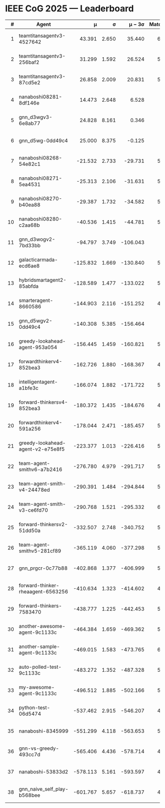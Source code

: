 # IEEE CoG 2025 — Leaderboard

| # | Agent | μ | σ | μ − 3σ | Matches | Updated |
|---:|---|---:|---:|---:|---:|---|
| 1 | teamtitansagentv3-4527642 | 43.391 | 2.650 | 35.440 | 6076 | 2025-08-30 03:42 |
| 2 | teamtitansagentv3-256baf2 | 31.299 | 1.592 | 26.524 | 5956 | 2025-08-30 03:42 |
| 3 | teamtitansagentv3-87cd5e2 | 26.858 | 2.009 | 20.831 | 5460 | 2025-08-30 03:42 |
| 4 | nanaboshi08281-8df146e | 14.473 | 2.648 | 6.528 | 206 | 2025-08-30 03:42 |
| 5 | gnn_d3wgv3-6e8ab77 | 24.828 | 8.161 | 0.346 | 118 | 2025-08-30 03:42 |
| 6 | gnn_d5wg-0dd49c4 | 25.000 | 8.375 | -0.125 | 100 | 2025-08-30 03:42 |
| 7 | nanaboshi08268-54e82c1 | -21.532 | 2.733 | -29.731 | 5480 | 2025-08-30 03:42 |
| 8 | nanaboshi08271-5ea4531 | -25.313 | 2.106 | -31.631 | 5998 | 2025-08-30 03:42 |
| 9 | nanaboshi08270-b40ea88 | -29.387 | 1.732 | -34.582 | 5740 | 2025-08-30 03:42 |
| 10 | nanaboshi08280-c2aa68b | -40.536 | 1.415 | -44.781 | 5378 | 2025-08-30 03:42 |
| 11 | gnn_d3wogv2-7bd33bb | -94.797 | 3.749 | -106.043 | 224 | 2025-08-30 03:42 |
| 12 | galacticarmada-ecd6ae8 | -125.832 | 1.669 | -130.840 | 5540 | 2025-08-30 03:42 |
| 13 | hybridsmartagent2-85abfda | -128.589 | 1.477 | -133.022 | 5046 | 2025-08-30 03:42 |
| 14 | smarteragent-8660586 | -144.903 | 2.116 | -151.252 | 4502 | 2025-08-30 03:42 |
| 15 | gnn_d5wgv2-0dd49c4 | -140.308 | 5.385 | -156.464 | 180 | 2025-08-30 03:42 |
| 16 | greedy-lookahead-agent-953a054 | -156.445 | 1.459 | -160.821 | 5408 | 2025-08-30 03:42 |
| 17 | forwardthinkerv4-852bea3 | -162.726 | 1.880 | -168.367 | 4675 | 2025-08-30 03:42 |
| 18 | intelligentagent-a1bfe3c | -166.074 | 1.882 | -171.722 | 5031 | 2025-08-30 03:42 |
| 19 | forward-thinkersv4-852bea3 | -180.372 | 1.435 | -184.676 | 4681 | 2025-08-30 03:42 |
| 20 | forwardthinkerv4-591a256 | -178.044 | 2.471 | -185.457 | 5009 | 2025-08-30 03:42 |
| 21 | greedy-lookahead-agent-v2-e75e8f5 | -223.377 | 1.013 | -226.416 | 5640 | 2025-08-30 03:42 |
| 22 | team-agent-smithv6-a7b2416 | -276.780 | 4.979 | -291.717 | 5940 | 2025-08-30 03:42 |
| 23 | team-agent-smith-v4-24478ed | -290.391 | 1.484 | -294.844 | 5418 | 2025-08-30 03:42 |
| 24 | team-agent-smith-v3-ce6fd70 | -290.768 | 1.521 | -295.332 | 6378 | 2025-08-30 03:42 |
| 25 | forward-thinkersv2-51dd50a | -332.507 | 2.748 | -340.752 | 5268 | 2025-08-30 03:42 |
| 26 | team-agent-smithv5-281cf89 | -365.119 | 4.060 | -377.298 | 5960 | 2025-08-30 03:42 |
| 27 | gnn_prgcr-0c77b88 | -402.868 | 1.377 | -406.999 | 5310 | 2025-08-30 03:42 |
| 28 | forward-thinker-rheaagent-6563256 | -410.634 | 1.323 | -414.602 | 4868 | 2025-08-30 03:42 |
| 29 | forward-thinkers-7583470 | -438.777 | 1.225 | -442.453 | 5880 | 2025-08-30 03:42 |
| 30 | another-awesome-agent-9c1133c | -464.384 | 1.659 | -469.362 | 5560 | 2025-08-30 03:42 |
| 31 | another-sample-agent-9c1133c | -469.015 | 1.583 | -473.765 | 6000 | 2025-08-30 03:42 |
| 32 | auto-polled-test-9c1133c | -483.272 | 1.352 | -487.328 | 5740 | 2025-08-30 03:42 |
| 33 | my-awesome-agent-9c1133c | -496.512 | 1.885 | -502.166 | 5840 | 2025-08-30 03:42 |
| 34 | python-test-06d5474 | -537.462 | 2.915 | -546.207 | 4820 | 2025-08-30 03:42 |
| 35 | nanaboshi-8345999 | -551.299 | 4.118 | -563.653 | 5030 | 2025-08-30 03:42 |
| 36 | gnn-vs-greedy-493cc7d | -565.406 | 4.436 | -578.714 | 4520 | 2025-08-30 03:42 |
| 37 | nanaboshi-53833d2 | -578.113 | 5.161 | -593.597 | 4320 | 2025-08-30 03:42 |
| 38 | gnn_naive_self_play-b568bee | -601.767 | 5.657 | -618.737 | 4840 | 2025-08-30 03:42 |
